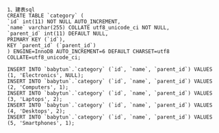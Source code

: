     1、建表sql
    CREATE TABLE `category` (
    `id` int(11) NOT NULL AUTO_INCREMENT,
    `name` varchar(255) COLLATE utf8_unicode_ci NOT NULL,
    `parent_id` int(11) DEFAULT NULL,
    PRIMARY KEY (`id`),
    KEY `parent_id` (`parent_id`)
    ) ENGINE=InnoDB AUTO_INCREMENT=6 DEFAULT CHARSET=utf8 COLLATE=utf8_unicode_ci;
    
    INSERT INTO `babytun`.`category` (`id`, `name`, `parent_id`) VALUES (1, 'Electronics', NULL);
    INSERT INTO `babytun`.`category` (`id`, `name`, `parent_id`) VALUES (2, 'Computers', 1);
    INSERT INTO `babytun`.`category` (`id`, `name`, `parent_id`) VALUES (3, 'Laptops', 2);
    INSERT INTO `babytun`.`category` (`id`, `name`, `parent_id`) VALUES (4, 'Desktops', 2);
    INSERT INTO `babytun`.`category` (`id`, `name`, `parent_id`) VALUES (5, 'Smartphones', 1);
